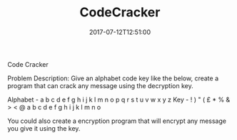 ﻿---
title: "CodeCracker"
draft: false
date: "2017-07-12T12:51:00"
aliases:
  - "/CodeCracker"

---

Code Cracker

Problem Description: 
Give an alphabet code key like the below, create a program that can crack 
any message using the decryption key.

Alphabet - a b c d e f g h i j k l m n o p q r s t u v w x y z
Key		 - ! ) " ( £ * % & > < @ a b c d e f g h i j k l m n o  	

You could also create a encryption program that will encrypt any message 
you give it using the key.